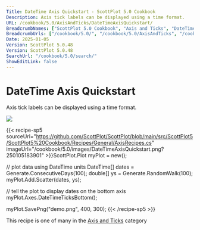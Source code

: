 ```yaml
---
Title: DateTime Axis Quickstart - ScottPlot 5.0 Cookbook
Description: Axis tick labels can be displayed using a time format.
URL: /cookbook/5.0/AxisAndTicks/DateTimeAxisQuickstart/
BreadcrumbNames: ["ScottPlot 5.0 Cookbook", "Axis and Ticks", "DateTime Axis Quickstart"]
BreadcrumbUrls: ["/cookbook/5.0/", "/cookbook/5.0/AxisAndTicks", "/cookbook/5.0/AxisAndTicks/DateTimeAxisQuickstart"]
Date: 2025-01-05
Version: ScottPlot 5.0.48
Version: ScottPlot 5.0.48
SearchUrl: "/cookbook/5.0/search/"
ShowEditLink: false
---
```



<div class='d-flex align-items-center mt-5'>
<h1 class='me-2 text-dark my-0 border-0'>DateTime Axis Quickstart</h1>
</div>

Axis tick labels can be displayed using a time format.

[![](/cookbook/5.0/images/DateTimeAxisQuickstart.png?250105183901)](/cookbook/5.0/images/DateTimeAxisQuickstart.png?250105183901)

{{< recipe-sp5 sourceUrl="https://github.com/ScottPlot/ScottPlot/blob/main/src/ScottPlot5/ScottPlot5%20Cookbook/Recipes/General/AxisRecipes.cs" imageUrl="/cookbook/5.0/images/DateTimeAxisQuickstart.png?250105183901" >}}ScottPlot.Plot myPlot = new();

// plot data using DateTime units
DateTime[] dates = Generate.ConsecutiveDays(100);
double[] ys = Generate.RandomWalk(100);
myPlot.Add.Scatter(dates, ys);

// tell the plot to display dates on the bottom axis
myPlot.Axes.DateTimeTicksBottom();

myPlot.SavePng("demo.png", 400, 300);
{{< /recipe-sp5 >}}

<div class='my-5 text-center'>This recipe is one of many in the <a href='/cookbook/5.0/AxisAndTicks'>Axis and Ticks</a> category</div>


